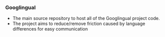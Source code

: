 ### Googlingual

- The main source repository to host all of the Googlingual project code.
- The project aims to reduce/remove friction caused by language differences for easy communication 
